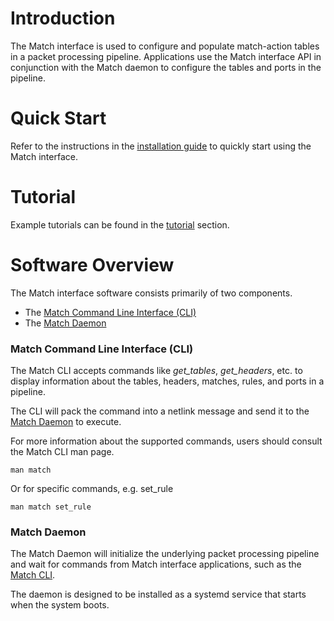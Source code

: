 # Introduction

The Match interface is used to configure and populate match-action
tables in a packet processing pipeline.  Applications use the Match
interface API in conjunction with the Match daemon to configure the
tables and ports in the pipeline.

# Quick Start

Refer to the instructions in the [installation guide](https://github.com/match-interface/match/blob/master/INSTALL.md)
to quickly start using the Match interface.

# Tutorial

Example tutorials can be found in the [tutorial](https://github.com/match-interface/match/blob/master/doc/tutorial)
section.

# Software Overview

The Match interface software consists primarily of two components.

* The [Match Command Line Interface (CLI)](#cli)
* The [Match Daemon](#daemon)

### <a name="cli"></a>Match Command Line Interface (CLI)

The Match CLI accepts commands like *get_tables*, *get_headers*, etc. to
display information about the tables, headers, matches, rules, and ports
in a pipeline.

The CLI will pack the command into a netlink message and send it to the
[Match Daemon](#daemon) to execute.

For more information about the supported commands, users should consult
the Match CLI man page.

```
man match
```

Or for specific commands, e.g. set_rule

```
man match set_rule
```

### <a name="daemon"></a>Match Daemon

The Match Daemon will initialize the underlying packet processing pipeline
and wait for commands from Match interface applications, such as the
[Match CLI](#cli).

The daemon is designed to be installed as a systemd service that starts
when the system boots.
